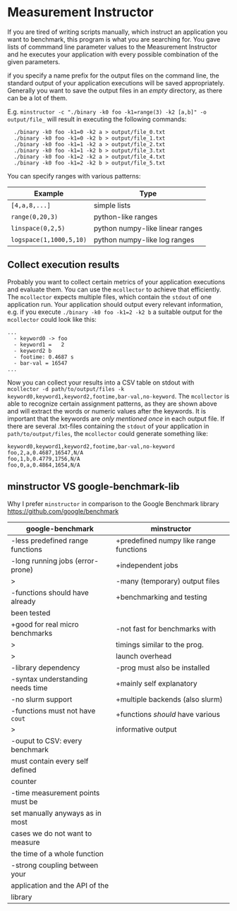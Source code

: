 # Measurement Instructor

If you are tired of writing scripts manually, which instruct
an application you want to benchmark, this program is what
you are searching for. You gave lists of commmand line parameter
values to the Measurement Instructor and he executes your
application with every possible combination of the given parameters.

if you specify a name prefix for the output files on the command line, the
standard output of your application executions will be saved appropriately.
Generally you want to save the output files in an *empty* directory, as
there can be a lot of them.

E.g. `minstructor -c "./binary -k0 foo -k1=range(3) -k2 [a,b]" -o output/file_`
will result in executing the following commands:

```shell
  ./binary -k0 foo -k1=0 -k2 a > output/file_0.txt
  ./binary -k0 foo -k1=0 -k2 b > output/file_1.txt
  ./binary -k0 foo -k1=1 -k2 a > output/file_2.txt
  ./binary -k0 foo -k1=1 -k2 b > output/file_3.txt
  ./binary -k0 foo -k1=2 -k2 a > output/file_4.txt
  ./binary -k0 foo -k1=2 -k2 b > output/file_5.txt
```

You can specify ranges with various patterns:

**Example**               | **Type**
--------------------------|-------------------------
`[4,a,8,...]`             | simple lists
`range(0,20,3)`           | python-like ranges
`linspace(0,2,5)`         | python numpy-like linear ranges
`logspace(1,1000,5,10)`   | python numpy-like log ranges

## Collect execution results
Probably you want to collect certain metrics of your application executions
and evaluate them. You can use the `mcollector` to achieve that efficiently.
The `mcollector` expects multiple files, which contain the `stdout` of one
application run. Your application should output every relevant information,
e.g. if you execute `./binary -k0 foo -k1=2 -k2 b` a suitable output for
the `mcollector` could look like this:

```shell
...
  - keyword0 -> foo
  - keyword1 =   2
  - keyword2 b
  - footime: 0.4687 s
  - bar-val = 16547
...
```

Now you can collect your results into a CSV table on stdout with  
`mcollector -d path/to/output/files -k keyword0,keyword1,keyword2,footime,bar-val,no-keyword`. 
The `mcollector` is able to recognize certain assignment patterns, as they are
shown above and will extract the words or numeric values after the keywords. It
is important that the keywords are *only mentioned once* in each output file. If
there are several .txt-files containing the `stdout` of your application in
`path/to/output/files`, the `mcollector` could generate something like:

```
keyword0,keyword1,keyword2,footime,bar-val,no-keyword
foo,2,a,0.4687,16547,N/A
foo,1,b,0.4779,1756,N/A
foo,0,a,0.4864,1654,N/A
```

## minstructor VS google-benchmark-lib
Why I prefer `minstructor` in comparison to the Google Benchmark library
https://github.com/google/benchmark

**google-benchmark**              | **minstructor**
----------------------------------|---------------------------------------------
-less predefined range functions  | +predefined numpy like range functions
-long running jobs (error-prone)  | +independent jobs
>                                 | -many (temporary) output files
-functions should have already    | +benchmarking and testing
 been tested                      |
+good for real micro benchmarks   | -not fast for benchmarks with
>                                 |  timings similar to the prog.
>                                 |  launch overhead
-library dependency               | -prog must also be installed
-syntax understanding needs time  | +mainly self explanatory
-no slurm support                 | +multiple backends (also slurm)
-functions must not have `cout`   | +functions *should* have various
>                                 |  informative output
-ouput to CSV: every benchmark    |
 must contain every self defined  |
 counter                          |
-time measurement points must be  |
 set manually anyways as in most  |
 cases we do not want to measure  |
 the time of a whole function     |
-strong coupling between your     |
 application and the API of the   |
 library                          |
